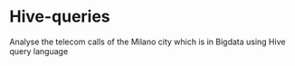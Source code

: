 # Hive-queries
Analyse the telecom calls of the Milano city which is in Bigdata  using Hive query language
